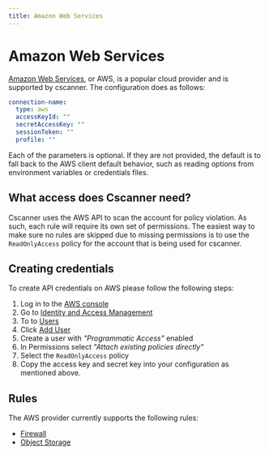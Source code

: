 ```yaml
---
title: Amazon Web Services
---
```


# Amazon Web Services

[Amazon Web Services](https://aws.amazon.com), or AWS, is a popular cloud provider and is supported by cscanner.
The configuration does as follows:

```yaml
connection-name:
  type: aws
  accessKeyId: ""
  secretAccessKey: ""
  sessionToken: ""
  profile: ""
``` 

Each of the parameters is optional. If they are not provided, the default is to fall back to the AWS client default
behavior, such as reading options from environment variables or credentials files.

## What access does Cscanner need?

Cscanner uses the AWS API to scan the account for policy violation. As such, each rule will require its own set of
permissions. The easiest way to make sure no rules are skipped due to missing permissions is to use the `ReadOnlyAccess`
policy for the account that is being used for cscanner.

## Creating credentials

To create API credentials on AWS please follow the following steps:

1. Log in to the [AWS console](https://console.aws.amazon.com)
2. Go to [Identity and Access Management](https://console.aws.amazon.com/iam/home?#/home)
3. To to [Users](https://console.aws.amazon.com/iam/home?#/users)
4. Click [Add User](https://console.aws.amazon.com/iam/home?#/users$new?step=details)
5. Create a user with *"Programmatic Access"* enabled
6. In Permissions select *"Attach existing policies directly"*
7. Select the `ReadOnlyAccess` policy
8. Copy the access key and secret key into your configuration as mentioned above. 

## Rules

The AWS provider currently supports the following rules:

- [Firewall](../rules/firewall.md)
- [Object Storage](../rules/objectstorage.md)